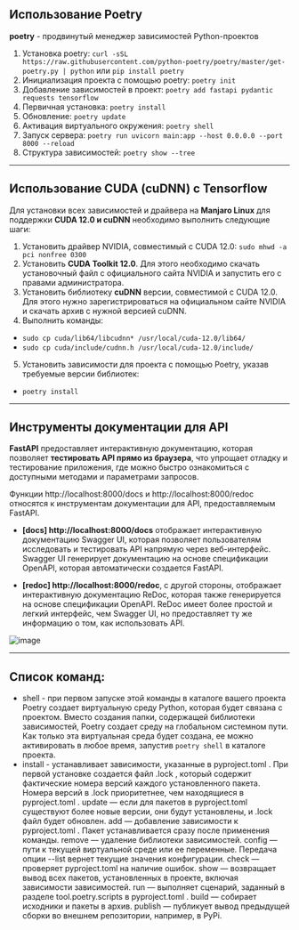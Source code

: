 ## Использование Poetry

**poetry** - продвинутый менеджер зависимостей Python-проектов

1. Установка poetry: `curl -sSL https://raw.githubusercontent.com/python-poetry/poetry/master/get-poetry.py | python`
или `pip install poetry`
2. Инициализация проекта с помощью poetry: `poetry init`
3. Добавление зависимостей в проект: `poetry add fastapi pydantic requests tensorflow`
4. Первичная установка: `poetry install`
5. Обновление: `poetry update`
6. Активация виртуального окружения: `poetry shell`
7. Запуск сервера: `poetry run uvicorn main:app --host 0.0.0.0 --port 8000 --reload`
8. Структура зависимостей: `poetry show --tree`

---

## Использование CUDA (cuDNN) c Tensorflow

Для установки всех зависимостей и драйвера на **Manjaro Linux** для поддержки **CUDA 12.0 и cuDNN** необходимо выполнить следующие шаги:
1.  Установить драйвер NVIDIA, совместимый с CUDA 12.0: `sudo mhwd -a pci nonfree 0300`
2.  Установить **CUDA Toolkit 12.0**. Для этого необходимо скачать установочный файл с официального сайта NVIDIA и запустить его с правами администратора.
3.  Установить библиотеку **cuDNN** версии, совместимой с CUDA 12.0. Для этого нужно зарегистрироваться на официальном сайте NVIDIA и скачать архив с нужной версией cuDNN.
4.  Выполнить команды:
- `sudo cp cuda/lib64/libcudnn* /usr/local/cuda-12.0/lib64/`
- `sudo cp cuda/include/cudnn.h /usr/local/cuda-12.0/include/`
5. Установить зависимости для проекта с помощью Poetry, указав требуемые версии библиотек:
- `poetry install`

---

## Инструменты документации для API
**FastAPI** предоставляет интерактивную документацию, которая позволяет **тестировать API прямо из браузера**, что упрощает отладку и тестирование приложения, где можно быстро ознакомиться с доступными методами и параметрами запросов.

Функции http://localhost:8000/docs и http://localhost:8000/redoc относятся к инструментам документации для API, предоставляемым FastAPI.

- **[docs] http://localhost:8000/docs** отображает интерактивную документацию Swagger UI, которая позволяет пользователям исследовать и тестировать API напрямую через веб-интерфейс. Swagger UI генерирует документацию на основе спецификации OpenAPI, которая автоматически создается FastAPI.

- **[redoc] http://localhost:8000/redoc**, с другой стороны, отображает интерактивную документацию ReDoc, которая также генерируется на основе спецификации OpenAPI. ReDoc имеет более простой и легкий интерфейс, чем Swagger UI, но предоставляет ту же информацию о том, как использовать API.

![image](https://user-images.githubusercontent.com/99917230/227996622-926cf5c1-583f-46d5-a0f9-757e825b5062.png)

---

## Список команд:

- shell - при первом запуске этой команды в каталоге вашего проекта Poetry создает виртуальную среду Python, которая будет связана с проектом. Вместо создания папки, содержащей библиотеки зависимостей, Poetry создает среду на глобальном системном пути. Как только эта виртуальная среда будет создана, ее можно активировать в любое время, запустив `poetry shell` в каталоге проекта.
- install - устанавливает зависимости, указанные в 
pyproject.toml
. При первой установке создается файл 
.lock
, который содержит фактические номера версий каждого установленного пакета. Номера версий в 
.lock
 приоритетнее, чем находящиеся в 
pyproject.toml
.
update
 — если для пакетов в 
pyproject.toml
 существуют более новые версии, они будут установлены, и 
.lock
 файл будет обновлен.
add
 — добавление зависимости к 
pyproject.toml
. Пакет устанавливается сразу после применения команды.
remove
 — удаление библиотеки зависимостей.
config
 — пути к текущей виртуальной среде или ее переменные. Передача опции 
--list
 вернет текущие значения конфигурации.
check
 — проверяет 
pyproject.toml
 на наличие ошибок.
show
 — возвращает вывод всех пакетов, установленных в проекте, включая зависимости зависимостей.
run
 — выполняет сценарий, заданный в разделе 
tool.poetry.scripts
 в 
pyproject.toml
.
build
 — собирает исходники и пакеты в архив.
publish
 — публикует вывод предыдущей сборки во внешнем репозитории, например, в PyPi.
